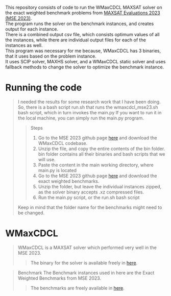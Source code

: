 This repository consists of code to run the WMaxCDCL MAXSAT solver on the exact weighted benchmark problems from [MAXSAT Evaluations 2023 (MSE 2023)](https://maxsat-evaluations.github.io/2023/).<br>
The program runs the solver on the benchmark instances, and creates output for each instance. <br> There is a combined output csv file, which consists optimum values of all the instances, while there are individual
output files for each of the instances as well.
<br>
This program was necessary for me because, WMaxCDCL has 3 binaries, that it uses based on the problem instance.<br>
It uses SCIP solver, MAXHS solver, and a WMaxCDCL static solver and uses fallback methods to change the solver to optimize the benchmark instance.

# Running the code
> I needed the results for some research work that I have been doing. So, there is a bash script run.sh that runs the wmaxcdcl_mse23.sh bash script, which in turn invokes the main.py
> If you want to run it in the local machine, you can simply run the main.py program.
>
>> Steps
>> 1. Go to the MSE 2023 github page [here](https://maxsat-evaluations.github.io/2023/descriptions.html) and download the WMaxCDCL codebase.
>> 2. Unzip the file, and copy the entire contents of the bin folder. bin folder contains all their binaries and bash scripts that we will use.
>> 3. Paste the content in the main working directory, where main.py is located
>> 4. Go to the MSE 2023 github page [here](https://maxsat-evaluations.github.io/2023/benchmarks.html) and download the exact weighted benchmarks.
>> 5. Unzip the folder, but leave the individual instances zipped, as the solver binary accepts .xz compressed files.
>> 6. Run the main.py script, or the run.sh bash script
>
>Keep in mind that the folder name for the benchmarks might need to be changed.

# WMaxCDCL
> WMaxCDCL is a MAXSAT solver which performed very well in the MSE 2023.
> > The binary for the solver is available freely in [here](https://maxsat-evaluations.github.io/2023/descriptions.html).
>

> Benchmark
> The Benchmark instances used in here are the Exact Weighted Benchmarks from MSE 2023.
> > The benchmarks are freely available in [here](https://maxsat-evaluations.github.io/2023/benchmarks.html).
>
